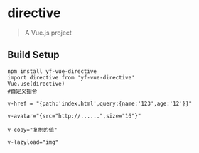 

# directive

> A Vue.js project

## Build Setup

``` 
npm install yf-vue-directive
import directive from 'yf-vue-directive'
Vue.use(directive)
#自定义指令

v-href = "{path:'index.html',query:{name:'123',age:'12'}}"

v-avatar="{src="http://......",size="16"}"

v-copy="复制的值"

v-lazyload="img"


```